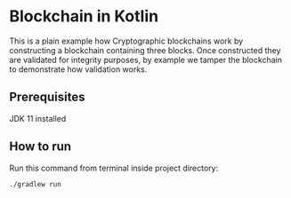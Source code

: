 # Blockchain in Kotlin

This is a plain example how Cryptographic blockchains work by constructing a blockchain containing three blocks.
Once constructed they are validated for integrity purposes, by example we tamper the blockchain to demonstrate how validation works.

## Prerequisites

JDK 11 installed

## How to run

Run this command from terminal inside project directory:
```
./gradlew run
```
